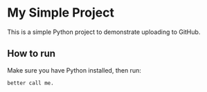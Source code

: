 # My Simple Project

This is a simple Python project to demonstrate uploading to GitHub.

## How to run

Make sure you have Python installed, then run:

```bash
better call me.
